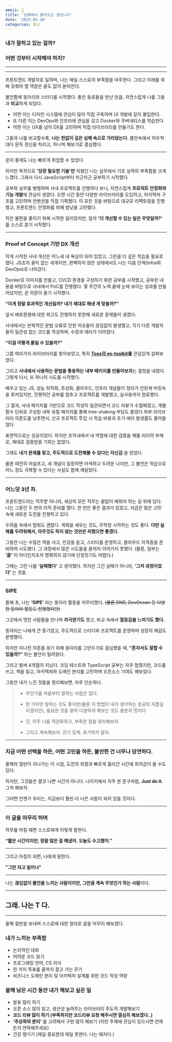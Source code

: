 ```yaml
---
emoji: 🐣
title: '심해에서 올라오는 중입니다'
date: '2025-05-28'
categories: 회고
---
```


### 내가 잘하고 있는 걸까?

### 어떤 것부터 시작해야 하지?

---

---

프론트엔드 개발자로 일하며, 나는 매일 스스로의 부족함을 마주한다.
그리고 미래를 위해 갖춰야 할 역량은 끝도 없이 쏟아진다.

불안함에 동아리와 스터디를 시작했다. 좋은 동료들을 만난 만큼, 자연스럽게 나를 그들과 **비교**하게 되었다.


- 어떤 이는 디자인 시스템에 관심이 많아 직접 구축하며 UI 개발에 깊이 몰입한다.
- 또 다른 이는 DevOps와 인프라에 관심을 갖고 Docker와 쿠버네티스를 학습한다.
- 어떤 이는 UX를 넘어 DX를 고민하며 직접 라이브러리를 만들기도 한다.

그들과 나를 비교할수록, **나는 한없이 깊은 심해 속으로 가라앉는다.** 불안속에서 허우적대다 문득 정신을 차리고, 하나씩 해보기로 결심했다.

---

운이 좋게도 나는 빠르게 취업할 수 있었다.

하지만 독학으로 **'당장 필요한 기술'만** 익혔던 나는 실무에서 기초 실력의 부족함을 크게 느꼈다. 그래서 다시 JavaScript부터 차근차근 공부하기 시작했다.

공부와 실무를 병행하며 사내 프로젝트를 진행하다 보니, 자연스럽게 **프로덕트 안정화와 기능 개발**에 관심이 생겼다.
오랜 시간 동안 다양한 라이브러리를 도입하고, 아키텍처 구조를 고민하며 컨벤션을 직접 기획했다.
이 모든 것을 바탕으로 대규모 리팩토링을 진행했고, 프론트엔드 안정화를 위해 밤낮을 고민했다.

작은 불편을 줄이기 위해 시작한 일이었지만, 점차 **'더 개선할 수 있는 일은 무엇일까?'** 를 스스로 묻기 시작했다.

---

### Proof of Concept 기반 DX 개선

작게 시작한 사내 개선은 어느새 내 욕심이 되어 있었고, 그만큼 더 깊은 학습을 필요로 했다. JS조차 끝이 없는 세계지만, 완벽하지 않은 상태에서도 나는 다음 단계(Infra와 DevOps)로 나아갔다.

Docker로 이미지를 만들고, CI/CD 환경을 구성하기 위한 공부를 시작했고, 공부한 내용을 바탕으로 사내에서 PoC를 진행했다. 몇 주간의 노력 끝에 눈에 보이는 성과를 만들어냈지만, 곧 의문이 들기 시작했다.

**“이게 정말 효과적인 개선일까? 내가 제대로 해낸 게 맞을까?”**

앞서 배포환경에 대한 회고도 진행하지 못한채 새로운 문제들이 생겼다.

사내에서는 반복적인 문법 오류로 인한 이슈들이 끊임없이 발생했고, 각기 다른 개발자들이 일관성 없는 코드를 작성하며, 수정과 에러가 이어졌다.

**“이걸 어떻게 줄일 수 있을까?”**

그쯤 여러가지 라이브러리를 찾아보았고, 특히 **[Toss의 es-toolkit](https://github.com/toss/es-toolkit)를** 관심있게 살펴보았다.

그리고 **사내에서 사용하는 문법을 통용하는 내부 패키지를 만들어보자**는 결정을 내렸다. 그렇게 다시, 또 하나의 시도를 시작했다.

배우고 있는 JS, 성능 최적화, 추상화, 클라우드, 인프라 개념들이 정리가 안된채 머릿속을 휘저었지만, 진행하던 공부를 멈추고 프로젝트를 개발했고, 실사용까지 완료했다.

그 결과, 사내 패키지를 기반으로 코드 작성이 일관되면서 코드 리뷰가 수월해졌고, 개별 함수 단위로 구성된 내부 유틸 패키지를 통해 tree-shaking 부담도 줄었다.외부 라이브러리 의존도를 낮추면서, 신규 프로젝트 투입 시 학습 비용과 초기 에러 발생률도 줄어들었다

표면적으로는 성공이었다. 하지만 조직내에서 내 역할에 대한 검증을 해줄 리더의 부재로, 제대로 검증받을 기회는 없었다.

그래도 **내가 문제를 찾고, 주도적으로 도전해볼 수 있다는 자신감** 을 얻었다. 

물론 여전히 어설프고, 새 개념이 등장하면 어색하고 두려운 나지만, 그 불안은 학습으로 어느 정도 극복할 수 있다는 사실도 함께 깨달았다.

---

### 어느덧 3년 차.

프론트엔드라는 직무뿐 아니라, 세상의 모든 직무는 끝없이 배워야 하는 길 위에 있다. 나는 그동안 두 번의 이직 준비를 했다. 한 번은 좋은 결과가 있었고, 지금은 많은 고민 속에 새로운 도전을 진행하고 있다.

두려움 속에서 멈춰도 괜찮다. 계획을 세우는 것도, 무작정 시작하는 것도 좋다. **다만 실패를 두려워해서, 아무것도 하지 않는 것만은 피했으면 좋겠다.**

그동안 나는 수많은 책을 사고, 인강을 듣고, 스터디를 운영하고, 클라우드 자격증을 준비하며 시도했다. 그 과정에서 많은 시도들을 끝까지 이어가지 못했다. (물론, 일부는 **‘끝’** 이 어디인지조차 명확하지 않기에 단정짓기도 어렵다.)

그때는 그런 나를 **‘실패했다’** 고 생각했다. 하지만 그건 실패가 아니라, **‘그저 과정이었다’** 는 것을.

--- 

### SIPE

올해 초, 나는 **‘SIPE’** 라는 동아리 활동을 마무리했다. ~~(물론 DND, DevOcean 등 다양한 동아리 활동도 진행했지만)~~

그곳에서 멋진 사람들을 만나며 **자극받기도** 했고, 비교 속에서 **열등감을 느끼기도 했다.**

동아리는 나에게 큰 동기였고, 주도적으로 스터디와 프로젝트를 운영하며 성장의 체감도 분명했다.

하지만 지나친 의존을 끊기 위해 동아리를 그만두기로 결심했을 때, **“혼자서도 잘할 수 있을까?”** 하는 불안이 밀려왔다.

그리고 벌써 4개월이 지났다. 코딩 테스트와 TypeScript 공부는 자주 멈췄지만, 코드를 쓰고, 책을 읽고, 아키텍처와 도메인 분리를 고민하며 오픈소스 기여도 해보았다.

그동안 내가 느낀 것들을 정리해보면, 아주 단순하다.

> - 무언가를 처음부터 잘하는 사람은 없다.
>
> - 한 가지만 잘하는 것도 좋지만(물론 이 방법이 내가 생각하는 성공의 지름길이겠지만), 필요한 것을 찾아 다양하게 해보는 것도 충분히 멋지다
>
> - 단, 자주 나를 객관화하고, 부족한 점을 정리해보자.
>
> - 그리고 계속해보자. 끈기 있게. 포기하지 말자.
>

---

### 지금 어떤 선택을 하든, 어떤 고민을 하든, 불안한 건 너무나 당연하다.

올해의 절반이 지나가는 이 시점, 도전의 좌절과 빠르게 흘러간 시간에 회의감이 들 수도 있다.

하지만, 그것들은 결코 나쁜 시간이 아니다. 나이키에서 자주 본 문구처럼, **Just do it.** 그저 해보자.

그러면 언젠가 우리는, 지금보다 훨씬 더 나은 사람이 되어 있을 것이다.

---

### 이 글을 마무리 하며

하루를 마칠 때면 스스로에게 이렇게 말한다.

**“짧은 시간이지만, 정말 많은 걸 해냈어. 오늘도 수고했어.”**

---

그리고 아침이 되면, 나에게 말한다.

**"그만 자고 일어나"**

---

나는 **끊임없이 불안을 느끼는 사람이지만, 그만큼 계속 무엇인가 하는 사람**이다.

---

## 그래. 나는 **T** 다.


---

올해 절반을 보내며 스스로에 대한 정리로 글을 마무리 해보겠다.

### 내가 느끼는 부족함

- 논리적인 대화
- 어려운 코드 읽기
- 프로그래밍 언어, CS 지식
- 한 가지 목표를 끝까지 끌고 가는 끈기
- 비즈니스 도메인 분리 및 아키텍처 설계를 위한 코드 작성 역량

### 올해 남은 시간 동안 내가 해보고 싶은 일

- 발표 많이 하기
- 오픈 소스 많이 읽고, 생산성 높여주는 라이브러리 주도적 개발해보기
- **코드 리뷰 많이 하기 (부족하지만 코드리뷰 요청 해주시면 열심히 해보겠다..)**
- **‘추상화와 분리’** 를 고려해서 구현 많이 해보기 (이런 주제에 관심이 있으시면 언제든지 연락해주세요)
- 건강 챙기기 (제일 중요한데 제일 못한다. 나는 돼지다.)

